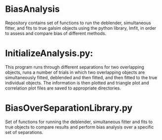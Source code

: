 BiasAnalysis
============

Repository contains set of functions to run the deblender, simultaneous fitter, and fits to true
galsim objects using the python library, lmfit, in order to assess and compare bias of
different methods.

# InitializeAnalysis.py:
This program runs through different separations
for two overlapping objects, runs a number of trials
in which two overlapping objects are simultaneously
fitted, deblended and then fitted, and then fitted 
to the true individual objects. The information is
then plotted and triangle plot and correlation plot 
files are saved to appropriate directories.

# BiasOverSeparationLibrary.py
Set of functions for running the deblender, simultaneous fitter
and fits to true objects to compare results and perform
bias analysis over a specific set of separations.


